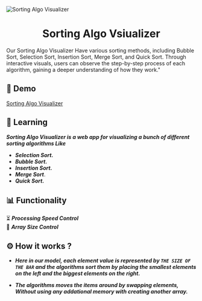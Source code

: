 <p align="center">
  
![Sorting Algo Visualizer](https://user-images.githubusercontent.com/40190772/83947174-c3254280-a815-11ea-960c-65d1e2576bce.png)

</p>

<h1 align="center" id="title">Sorting Algo Vsiualizer</h1>
<p> Our Sorting Algo Visualizer Have various sorting methods, including Bubble Sort, Selection Sort, Insertion Sort, Merge Sort, and Quick Sort. Through interactive visuals, users can observe the step-by-step process of each algorithm, gaining a deeper understanding of how they work." </p>

<h2>🚀 Demo</h2>

<a href="https://krushi24112002.github.io/SORTING-ALGO-VISUALIZER/"> Sorting Algo Visualizer </a>

<h2> 📑 Learning </h2>

**_Sorting Algo Visualizer is a web app for visualizing a bunch of different sorting algorithms Like_**

- **_Selection Sort._**
- **_Bubble Sort._**
- **_Insertion Sort._**
- **_Merge Sort_**.
- **_Quick Sort._**

<h2> 📊 Functionality </h2>

⏳ **_Processing Speed Control_**
<br>
📏 **_Array Size Control_**

<h2> ⚙ How it works ? </h2>

- **_Here in our model, each element value is represented by ```THE SIZE OF THE BAR``` and the algorithms sort them by placing the smallest elements on the left and the biggest elements on the right._**

- **_The algorithms moves the items around by swapping elements, Without using any addational memory with creating another array._**
